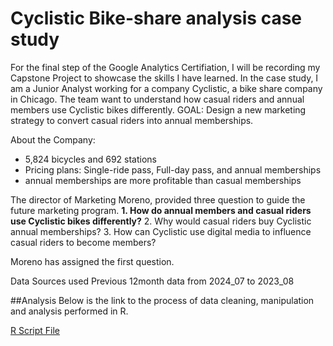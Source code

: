 # Cyclistic Bike-share analysis case study 
For the final step of the Google Analytics Certifiation, I will be recording my Capstone Project to showcase the skills I have learned. In the case study, I am a Junior Analyst working for a company Cyclistic, a bike share company in Chicago. The team want to understand how casual riders and annual members use Cyclistic bikes differently.
GOAL: Design a new marketing strategy to convert casual riders into annual memberships.

About the Company:
- 5,824 bicycles and 692 stations
- Pricing plans: Single-ride pass, Full-day pass, and annual memberships
- annual memberships are more profitable than casual memberships

The director of Marketing Moreno, provided three question to guide the future marketing program. 
**1. How do annual members and casual riders use Cyclistic bikes differently?**
2. Why would casual riders buy Cyclistic annual memberships? 
3. How can Cyclistic use digital media to influence casual riders to become members?

Moreno has assigned the first question.

Data Sources used
Previous 12month data from 2024_07 to 2023_08

##Analysis
Below is the link to the process of data cleaning, manipulation and analysis performed in R.

[R Script File](file:///Users/claudiapark/Documents/GitHub/Bike-share/Case-Study-1_Report.html)




